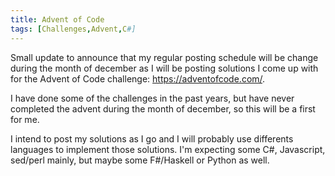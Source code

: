 ```yaml
---
title: Advent of Code
tags: [Challenges,Advent,C#]
---
```

Small update to announce that my regular posting schedule will be change during the month of december as I will be posting solutions I come up with for the Advent of Code challenge: https://adventofcode.com/.

I have done some of the challenges in the past years, but have never completed the advent during the month of december, so this will be a first for me.

I intend to post my solutions as I go and I will probably use differents languages to implement those solutions. I'm expecting some C#, Javascript, sed/perl mainly, but maybe some F#/Haskell or Python as well.
